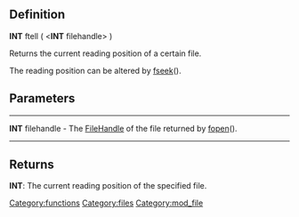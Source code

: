 Definition
----------

**INT** ftell ( &lt;**INT** filehandle&gt; )

Returns the current reading position of a certain file.

The reading position can be altered by [fseek](fseek "wikilink")().

Parameters
----------

  -------------------- ------------------------------------------------------------------------------------------------
  **INT** filehandle   - The [FileHandle](FileHandle "wikilink") of the file returned by [fopen](fopen "wikilink")().
  -------------------- ------------------------------------------------------------------------------------------------

Returns
-------

**INT**: The current reading position of the specified file.

<Category:functions> <Category:files> <Category:mod_file>
